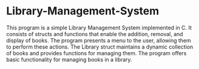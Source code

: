 # Library-Management-System
This program is a simple Library Management System implemented in C. It consists of structs and functions 
that enable the addition, removal, and display of books. The program presents a menu to the user, allowing them 
to perform these actions. The Library struct maintains a dynamic collection of books and provides functions 
for managing them. The program offers basic functionality for managing books in a library.
